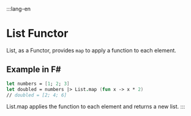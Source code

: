:::lang-en

# List Functor

List, as a Functor, provides `map` to apply a function to each element.

## Example in F#

```fsharp
let numbers = [1; 2; 3]
let doubled = numbers |> List.map (fun x -> x * 2)
// doubled = [2; 4; 6]
```

List.map applies the function to each element and returns a new list.
:::